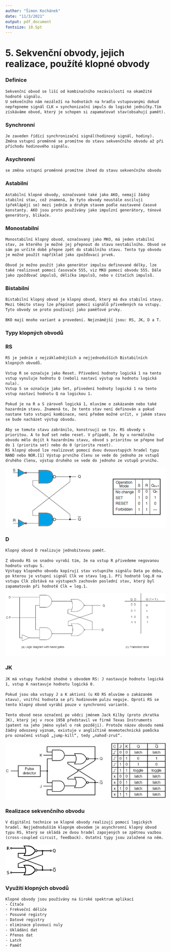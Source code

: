 ```yaml
---
author: "Šimon Kochánek"
date: "11/3/2021"
output: pdf_document
fontsize: 10.5pt
---
```


<style type="text/css">
  body{
    font-size: 10.5pt;
  }
</style>

# 5. Sekvenční obvody, jejich realizace, použíté klopné obvody

### Definice

    Sekvenční obvod se liší od kombinačního nezávislostí na okamžité hodnotě signálu.
    U sekvečního nám nezáleží na hodnotách na hradlo vstupovanými dokud nepřepneme signál CLK = synchonizační impuls do logické jedničky.Tím získáváme obvod, který je schopen si zapamatovat stav(obsahují pamět).

### Synchronní

    Je zaveden řídící synchronizační signál(hodinový signál, hodiny).
    Změna vstupní proměnné se promítne do stavu sekvenčního obvodu až při příchodu hodinového signálu.

### Asychronní

    se změna vstupní proměnné promítne ihned do stavu sekvenčního obvodu

### Astabilní

    Astabilní klopné obvody, označované také jako AKO, nemají žádný stabilní stav, což znamená, že tyto obvody neustále oscilují (překlápějí se) mezi jedním a druhým stavem podle nastavené časové konstanty. AKO jsou proto používány jako impulzní generátory, tónové generátory, blikače.

### Monostabilní

    Monostabilní klopný obvod, označovaný jako MKO, má jeden stabilní stav, ze kterého je možné jej přepnout do stavu nestabilního. Obvod se sám po určité době přepne zpět do stabilního stavu. Tento typ obvodu je možné použít například jako zpožďovací prvek.
    
    Obvod je možno použít jako generátor impulsu definované délky, lze také realizovat pomocí časovače 555, viz MKO pomocí obvodu 555. Dále jako zpožďovač impulsů, dělička impulsů, nebo v čítačích impulsů.

### Bistabilní

    Bistabilní klopný obvod je klopný obvod, který má dva stabilní stavy. Mezi těmito stavy lze přepínat pomocí signálů přivedených na vstupy. Tyto obvody se proto používají jako paměťové prvky.
    
    BKO mají mnoho variant a provedení. Nejznámější jsou: RS, JK, D a T.

### Typy klopných obvodů

### RS

    RS je jedním z nejzákladnějších a nejjednodušších Bistabilních klopných obvodů.
    
    Vstup R se označuje jako Reset. Přivedení hodnoty logická 1 na tento vstup vynuluje hodnotu Q (neboli nastaví výstup na hodnotu logická nula).
    Vstup S se označuje jako Set, přivedení hodnoty logická 1 na tento vstup nastaví hodnotu Q na logickou 1.
    
    Pokud je na R a S zároveň logická 1, mluvíme o zakázaném nebo také hazardním stavu. Znamená to, že tento stav není definován a pokud nastane tato vstupní kombinace, není předem možné určit, v jakém stavu se bude nacházet výstup obvodu.
    
    Aby se tomuto stavu zabránilo, konstruují se tzv. RS obvody s prioritou. A to buď set nebo reset. V případě, že by u normálního obvodu mělo dojít k hazardnímu stavu, obvod s prioritou se přepne buď do 1 (priorita set) nebo do 0 (priorita reset).
    RS klopný obvod lze realizovat pomocí dvou dvouvstupých hradel typu NAND nebo NOR.[1] Výstup prvního členu se vede do jednoho ze vstupů druhého členu, výstup druhého se vede do jednoho ze vstupů prvního.

![](images/rs.png)









### D

    Klopný obvod D realizuje jednobitovou pamět.
    
    Z obvodu RS se snadno vyrobí tím, že na vstup R přivedeme negovanou hodnotu vstupu S.
    Výstupy klopného obvodu kopírují stav vstupního signálu Data po dobu, po kterou je vstupní signál Clk ve stavu log.1. Při hodnotě log.0 na vstupu Clk zůstává na výstupech zachován poslední stav, který byl zapamatován při hodnotě Clk = log.1.



![](images/d-flip-flop.png)


### JK

    JK má vstupy funkčně shodné s obvodem RS: J nastavuje hodnotu logická 1, vstup K nastavuje hodnotu logická 0. 
    
    Pokud jsou oba vstupy J a K aktivní (u KO RS mluvíme o zakázaném stavu), vnitřní hodnota se při hodinovém pulzu neguje. Oproti RS se tento klopný obvod vyrábí pouze v synchronní variantě.
    
    Tento obvod nese označení po vědci jménem Jack Kilby (proto zkratka JK), který jej v roce 1958 představil ve firmě Texas Instruments (patent na jeho jméno vyšel o rok později). Protože název obvodu nemá žádný odvozený význam, existuje v angličtině mnemotechnická pomůcka pro označení vstupů „jump-kill“, tedy „nahoď-zruš“.

![](images/J-K-flip-flop-diagram.png)





### Realizace sekvenčního obvodu

    V digitální technice se klopné obvody realizují pomocí logických hradel. Nejjednodušším klopným obvodem je asynchronní klopný obvod typu RS, který se skládá ze dvou hradel zapojených se zpětnou vazbou (cross-coupled circuit, feedback). Ostatní typy jsou založené na něm.

![](images/rs_flip_flop.png)

### Využití klopných obvodů

    Klopné obvody jsou používány na široké spektrum aplikací
    - Čítače
    - Frekveční děliče
    - Posuvné registry
    - Datové registry
    - eliminace plovoucí nuly
    - Ukládání dat
    - Přenos dat
    - Latch
    - Paměť